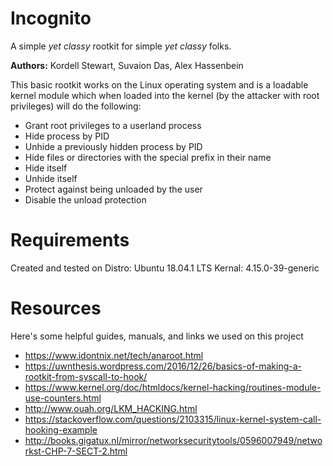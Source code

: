 # Incognito
A simple *yet classy* rootkit for simple *yet classy* folks. 

**Authors:** 
Kordell Stewart, Suvaion Das, Alex Hassenbein  

This basic rootkit works on the Linux operating system and is a loadable kernel module which when loaded into the kernel (by the attacker with root privileges) will do the following:

  - Grant root privileges to a userland process
  - Hide process by PID
  - Unhide a previously hidden process by PID
  - Hide files or directories with the special prefix in their name
  - Hide itself
  - Unhide itself
  - Protect against being unloaded by the user
  - Disable the unload protection
  
 # Requirements 
 Created and tested on Distro: Ubuntu 18.04.1 LTS Kernal: 4.15.0-39-generic
  
 # Resources
 Here's some helpful guides, manuals, and links we used on this project 
- https://www.idontnix.net/tech/anaroot.html
- https://uwnthesis.wordpress.com/2016/12/26/basics-of-making-a-rootkit-from-syscall-to-hook/
- https://www.kernel.org/doc/htmldocs/kernel-hacking/routines-module-use-counters.html
- http://www.ouah.org/LKM_HACKING.html
- https://stackoverflow.com/questions/2103315/linux-kernel-system-call-hooking-example
- http://books.gigatux.nl/mirror/networksecuritytools/0596007949/networkst-CHP-7-SECT-2.html
